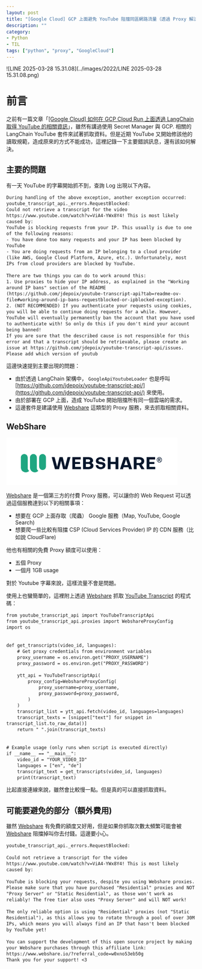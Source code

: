 ```yaml
---
layout: post
title: "[Google Cloud] GCP 上面避免 YouTube 阻擋同區網路流量（透過 Proxy 解決)"
description: ""
category: 
- Python 
- TIL
tags: ["python", "proxy", "GoogleCloud"]
---
```


![LINE 2025-03-28 15.31.08](../images/2022/LINE 2025-03-28 15.31.08.png)

# 前言

之前有一篇文章「[[Google Cloud] 如何在 GCP Cloud Run 上面透過 LangChain 取得 YouTube 的相關資訊](https://www.evanlin.com/langchain-youtube-gcp/)」，雖然有講過使用 Secret Manager 與 GCP. 相關的 LangChain YouTube 套件來試著抓取資料。但是近期 YouTube 又開始修該他的讀取規範，造成原來的方式不能成功，這裡記錄一下主要錯誤訊息，還有該如何解決。



## 主要的問題

有一天 YouTube 的字幕開始抓不到，查詢 Log 出現以下內容。 

```
During handling of the above exception, another exception occurred:
youtube_transcript_api._errors.RequestBlocked:
Could not retrieve a transcript for the video https://www.youtube.com/watch?v=ViA4-YWx8Y4! This is most likely caused by:
YouTube is blocking requests from your IP. This usually is due to one of the following reasons:
- You have done too many requests and your IP has been blocked by YouTube
- You are doing requests from an IP belonging to a cloud provider (like AWS, Google Cloud Platform, Azure, etc.). Unfortunately, most IPs from cloud providers are blocked by YouTube.

There are two things you can do to work around this:
1. Use proxies to hide your IP address, as explained in the "Working around IP bans" section of the README (https://github.com/jdepoix/youtube-transcript-api?tab=readme-ov-file#working-around-ip-bans-requestblocked-or-ipblocked-exception).
2. (NOT RECOMMENDED) If you authenticate your requests using cookies, you will be able to continue doing requests for a while. However, YouTube will eventually permanently ban the account that you have used to authenticate with! So only do this if you don't mind your account being banned!
If you are sure that the described cause is not responsible for this error and that a transcript should be retrievable, please create an issue at https://github.com/jdepoix/youtube-transcript-api/issues. Please add which version of youtub
```

這邊快速提到主要出現的問題：

- 由於透過 LangChain 架構中， `GoogleApiYoutubeLoader` 也是呼叫 [https://github.com/jdepoix/youtube-transcript-api/](https://github.com/jdepoix/youtube-transcript-api/) 來使用。
- 由於部署在 GCP 上面，造成 YouTube 開始阻擋所有同一個雲端的需求。
- 這邊套件是建議使用 [Webshare](https://www.webshare.io/?referral_code=1yl49cgzfedr) 這類型的 Proxy 服務，來去抓取相關資料。

## WebShare

![image-20250328170602359](../images/2022/image-20250328170602359.png)

 [Webshare](https://www.webshare.io/?referral_code=1yl49cgzfedr)  是一個第三方的付費 Proxy 服務，可以讓你的 Web Request 可以透過這個服務達到以下的相關事項：

- 想要在 GCP 上面存取（爬蟲） Google 服務（Map, YouTube, Google Search)
- 想要爬一些比較有阻擋 CSP (Cloud Services Provider) IP 的 CDN 服務（比如說 CloudFlare)

他也有相關的免費 Proxy 額度可以使用：

- 五個 Proxy
- 一個月 1GB usage

對於 Youtube 字幕來說，這樣流量不會是問題。

使用上也蠻簡單的，這裡附上透過  [Webshare](https://www.webshare.io/?referral_code=1yl49cgzfedr)  抓取 [YouTube Transcript](https://github.com/jdepoix/youtube-transcript-api/) 的程式碼：

```
from youtube_transcript_api import YouTubeTranscriptApi
from youtube_transcript_api.proxies import WebshareProxyConfig
import os


def get_transcripts(video_id, languages):
    # Get proxy credentials from environment variables
    proxy_username = os.environ.get("PROXY_USERNAME")
    proxy_password = os.environ.get("PROXY_PASSWORD")

    ytt_api = YouTubeTranscriptApi(
        proxy_config=WebshareProxyConfig(
            proxy_username=proxy_username,
            proxy_password=proxy_password,
        )
    )
    transcript_list = ytt_api.fetch(video_id, languages=languages)
    transcript_texts = [snippet["text"] for snippet in transcript_list.to_raw_data()]
    return " ".join(transcript_texts)


# Example usage (only runs when script is executed directly)
if __name__ == "__main__":
    video_id = "YOUR_VIDEO_ID"
    languages = ["en", "de"]
    transcript_text = get_transcripts(video_id, languages)
    print(transcript_text)
```

比起直接連線來說，雖然會比較慢一點。但是真的可以直接抓取資料。


## 可能要避免的部分（額外費用)

雖然  [Webshare](https://www.webshare.io/?referral_code=1yl49cgzfedr) 有免費的額度又好用，但是如果你抓取次數太頻繁可能會被  [Webshare](https://www.webshare.io/?referral_code=1yl49cgzfedr)  阻擋掉叫你去付錢。這邊要小心。

```
youtube_transcript_api._errors.RequestBlocked:

Could not retrieve a transcript for the video https://www.youtube.com/watch?v=ViA4-YWx8Y4! This is most likely caused by:

YouTube is blocking your requests, despite you using Webshare proxies. Please make sure that you have purchased "Residential" proxies and NOT "Proxy Server" or "Static Residential", as those won't work as reliably! The free tier also uses "Proxy Server" and will NOT work!

The only reliable option is using "Residential" proxies (not "Static Residential"), as this allows you to rotate through a pool of over 30M IPs, which means you will always find an IP that hasn't been blocked by YouTube yet!

You can support the development of this open source project by making your Webshare purchases through this affiliate link: https://www.webshare.io/?referral_code=w0xno53eb50g
Thank you for your support! <3
```


